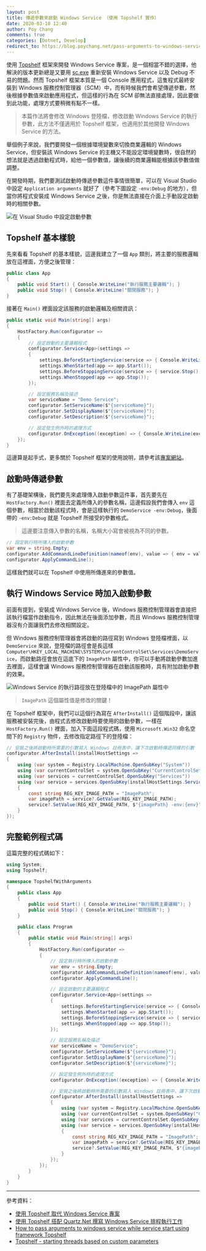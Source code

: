 ```yaml
---
layout: post
title: 傳遞參數來啟動 Windows Service （使用 Topshelf 實作）
date: 2020-03-18 12:40
author: Poy Chang
comments: true
categories: [Dotnet, Develop]
redirect_to: https://blog.poychang.net/pass-arguments-to-windows-service-with-topshelf/
---
```


使用 [Topshelf](https://github.com/topshelf/topshelf) 框架來開發 Windows Service 專案，是一個相當不錯的選擇，他解決的版本更新總是又要用 [sc.exe](https://docs.microsoft.com/zh-tw/windows-server/administration/windows-commands/sc-create) 重新安裝 Windows Service 以及 Debug 不易的問題。然而 Topshelf 框架本質是一個 Console 應用程式，這隻程式最終安裝到 Windows 服務控制管理器（SCM）中，而有時候我們會希望傳遞參數，然後根據參數值來啟動應用程式，但這樣的行為在 SCM 卻無法直接處理，因此要做到此功能，處理方式要稍微有點不一樣。

>本篇作法將會修改 Windows 登陸檔，修改啟動 Windows Service 的執行參數，此方法不僅適用於 Topshelf 框架，也適用於其他開發 Windows Service 的方法。

舉個例子來說，我們要開發一個根據環境變數來切換商業邏輯的 Windows Service，但安裝該 Windows Service 的主機又不能設定環境變數時，很自然的想法就是透過啟動程式時，給他一個參數值，讓後續的商業邏輯能根據該參數值做調整。

在開發時期，我們要測試啟動時傳遞參數這件事情很簡單，可以在 Visual Studio 中設定 `Application arguments` 就好了（參考下圖設定 `-env:Debug` 的地方），但當你將程式安裝成 Windows Service 之後，你是無法直接在介面上手動設定啟動時的相關參數。

![在 Visual Studio 中設定啟動參數](https://i.imgur.com/5xhi94Z.png)

## Topshelf 基本樣貌

先來看看 Topshelf 的基本樣貌，這邊我建立了一個 `App` 類別，將主要的服務邏輯放在這裡面，方便之後管理：

```csharp
public class App
{
    public void Start() { Console.WriteLine("執行服務主要邏輯"); }
    public void Stop() { Console.WriteLine("關閉服務"); }
}
```

接著在 `Main()` 裡面設定該服務的啟動邏輯及相關資訊：

```csharp
public static void Main(string[] args)
{
    HostFactory.Run(configurator =>
    {
        // 設定啟動的主要邏輯程式
        configurator.Service<App>(settings =>
        {
            settings.BeforeStartingService(service => { Console.WriteLine("BeforeStart"); });
            settings.WhenStarted(app => app.Start());
            settings.BeforeStoppingService(service => { service.Stop(); });
            settings.WhenStopped(app => app.Stop());
        });

        // 設定服務名稱及描述
        var serviceName = "Demo Service";
        configurator.SetServiceName($"{serviceName}");
        configurator.SetDisplayName($"{serviceName}");
        configurator.SetDescription($"{serviceName}");

        // 設定發生例外時的處理方式
        configurator.OnException((exception) => { Console.WriteLine(exception.Message); });
    });
}
```

這邊算是起手式，更多關於 Topshelf 框架的使用說明，請參考該[專案網站](http://topshelf-project.com/)。

## 啟動時傳遞參數

有了基礎架構後，我們要先來處理傳入啟動參數這件事，首先要先在 `HostFactory.Run()` 裡面去定義所傳入的參數名稱，這邊假設我們會傳入 `env` 這個參數，相當於啟動該程式時，會是這樣執行的 `DemoService -env:Debug`，後面帶的 `-env:Debug` 就是 Topshelf 所接受的參數格式。

>這邊要注意傳入參數的名稱，名稱大小寫會被視為不同的參數。

```csharp
// 設定執行時所傳入的啟動參數
var env = string.Empty;
configurator.AddCommandLineDefinition(nameof(env), value => { env = value; });
configurator.ApplyCommandLine();
```

這樣我們就可以在 Topshelf 中使用所傳進來的參數值。

## 執行 Windows Service 時加入啟動參數

前面有提到，安裝成 Windows Service 後，Windows 服務控制管理器會直接把該執行檔當作啟動指令，因此無法在後面添加參數，而且 Windows 服務控制管理器沒有介面讓我們去修改相關設定。

但 Windows 服務控制管理器會將啟動的路徑寫到 Windows 登陸檔裡面，以 `DemoService` 來說，登陸檔的路徑會是長這樣 `Computer\HKEY_LOCAL_MACHINE\SYSTEM\CurrentControlSet\Services\DemoService`，而啟動路徑會放在這底下的 `ImagePath` 屬性中，你可以手動將啟動參數加進去裡面，這樣會讓 Windows 服務控制管理器在啟動該服務時，具有附加啟動參數的效果。

![Windows Service 的執行路徑放在登陸檔中的 ImagePath 屬性中](https://i.imgur.com/W0Vualh.png)

>`ImagePath` 這個屬性值是修改的關鍵！

在 Topshelf 框架中，我們可以這個行為寫在 `AfterInstall()` 這個階段中，讓該服務被安裝完後，由程式去修改啟動時要使用的啟動參數，一樣在 `HostFactory.Run()` 裡面，加入下面這段程式碼，使用 `Microsoft.Win32` 命名空間下的 `Registry` 物件，去修改指定路徑下的登陸檔：

```csharp
// 安裝之後將啟動時所需要的引數寫入 Windows 註冊表中，讓下次啟動時傳遞同樣的引數
configurator.AfterInstall(installHostSettings =>
{
    using (var system = Registry.LocalMachine.OpenSubKey("System"))
    using (var currentControlSet = system.OpenSubKey("CurrentControlSet"))
    using (var services = currentControlSet.OpenSubKey("Services"))
    using (var service = services.OpenSubKey(installHostSettings.ServiceName, true))
    {
        const string REG_KEY_IMAGE_PATH = "ImagePath";
        var imagePath = service?.GetValue(REG_KEY_IMAGE_PATH);
        service?.SetValue(REG_KEY_IMAGE_PATH, $"{imagePath} -env:{env}");
    }
});
```

## 完整範例程式碼

這篇完整的程式碼如下：

```csharp
using System;
using Topshelf;

namespace TopshelfWithArguments
{
    public class App
    {
        public void Start() { Console.WriteLine("執行服務主要邏輯"); }
        public void Stop() { Console.WriteLine("關閉服務"); }
    }

    public class Program
    {
        public static void Main(string[] args)
        {
            HostFactory.Run(configurator =>
            {
                // 設定執行時所傳入的啟動參數
                var env = string.Empty;
                configurator.AddCommandLineDefinition(nameof(env), value => { env = value; });
                configurator.ApplyCommandLine();

                // 設定啟動的主要邏輯程式
                configurator.Service<App>(settings =>
                {
                    settings.BeforeStartingService(service => { Console.WriteLine("BeforeStart"); });
                    settings.WhenStarted(app => app.Start());
                    settings.BeforeStoppingService(service => { service.Stop(); });
                    settings.WhenStopped(app => app.Stop());
                });

                // 設定服務名稱及描述
                var serviceName = "DemoService";
                configurator.SetServiceName($"{serviceName}");
                configurator.SetDisplayName($"{serviceName}");
                configurator.SetDescription($"{serviceName}");

                // 設定發生例外時的處理方式
                configurator.OnException((exception) => { Console.WriteLine(exception.Message); });

                // 安裝之後將啟動時所需要的引數寫入 Windows 註冊表中，讓下次啟動時傳遞同樣的引數
                configurator.AfterInstall(installHostSettings =>
                {
                    using (var system = Registry.LocalMachine.OpenSubKey("System"))
                    using (var currentControlSet = system.OpenSubKey("CurrentControlSet"))
                    using (var services = currentControlSet.OpenSubKey("Services"))
                    using (var service = services.OpenSubKey(installHostSettings.ServiceName, true))
                    {
                        const string REG_KEY_IMAGE_PATH = "ImagePath";
                        var imagePath = service?.GetValue(REG_KEY_IMAGE_PATH);
                        service?.SetValue(REG_KEY_IMAGE_PATH, $"{imagePath} -env:{env}");
                    }
                });
            });
        }
    }
}
```

----------

參考資料：

* [使用 Topshelf 取代 Windows Service 專案](https://dotblogs.com.tw/yc421206/2019/08/30/use_topshelf_replace_windows_service_project)
* [使用 Topshelf 搭配 Quartz.Net 撰寫 Windows Service 排程執行工作](https://blog.yowko.com/topshelf-quartznet-windows-service/)
* [How to pass arguments to windows service while service start using framework Topshelf](https://medium.com/@tocalai/how-to-pass-arguments-to-windows-service-while-service-start-using-framework-topshelf-83da3bde0e64)
* [Topshelf - starting threads based on custom parameters](https://stackoverflow.com/questions/29837596/topshelf-starting-threads-based-on-custom-parameters#29841660)


